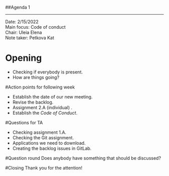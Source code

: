 ##Agenda 1

---

Date:           2/15/2022 \
Main focus:     Code of conduct\
Chair:          Uleia Elena\
Note taker:     Petkova Kat

# Opening
 - Checking if everybody is present.
 - How are things going?
 
#Action points for following week
 - Establish the date of our new meeting.
 - Revise the backlog.
 - Assignment 2.A (individual) .
 - Establish the *Code of Conduct*.
 
#Questions for TA
 - Checking assignment 1.A.
 - Checking the Git assignment.
 - Applications we need to download.
 - Creating the backlog issues in GitLab.

#Question round
Does anybody have something that should be discussed?

#Closing
Thank you for the attention!